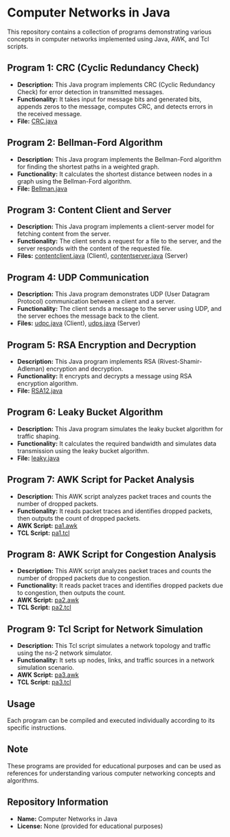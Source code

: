 # Computer Networks in Java

This repository contains a collection of programs demonstrating various concepts in computer networks implemented using Java, AWK, and Tcl scripts.

## Program 1: CRC (Cyclic Redundancy Check)
- **Description:** This Java program implements CRC (Cyclic Redundancy Check) for error detection in transmitted messages.
- **Functionality:** It takes input for message bits and generated bits, appends zeros to the message, computes CRC, and detects errors in the received message.
- **File:** [CRC.java](https://github.com/pratham-pai/Computer-Networks-in-Java/blob/main/Program%201%20CRC/crc.java)

## Program 2: Bellman-Ford Algorithm
- **Description:** This Java program implements the Bellman-Ford algorithm for finding the shortest paths in a weighted graph.
- **Functionality:** It calculates the shortest distance between nodes in a graph using the Bellman-Ford algorithm.
- **File:** [Bellman.java](https://github.com/pratham-pai/Computer-Networks-in-Java/blob/main/Program%202%20BellmanFord/Bellman.java)

## Program 3: Content Client and Server
- **Description:** This Java program implements a client-server model for fetching content from the server.
- **Functionality:** The client sends a request for a file to the server, and the server responds with the content of the requested file.
- **Files:** [contentclient.java](https://github.com/pratham-pai/Computer-Networks-in-Java/blob/main/Program%203%20ClientServer%20TCP/contentclient.java) (Client), [contentserver.java](https://github.com/pratham-pai/Computer-Networks-in-Java/blob/main/Program%203%20ClientServer%20TCP/contentserver.java) (Server)

## Program 4: UDP Communication
- **Description:** This Java program demonstrates UDP (User Datagram Protocol) communication between a client and a server.
- **Functionality:** The client sends a message to the server using UDP, and the server echoes the message back to the client.
- **Files:** [udpc.java]([udpc.java](https://github.com/pratham-pai/Computer-Networks-in-Java/blob/main/Program%204%20ContentServer%20UDP/udpc.java)) (Client), [udps.java](https://github.com/pratham-pai/Computer-Networks-in-Java/blob/main/Program%204%20ContentServer%20UDP/udps.java) (Server)

## Program 5: RSA Encryption and Decryption
- **Description:** This Java program implements RSA (Rivest-Shamir-Adleman) encryption and decryption.
- **Functionality:** It encrypts and decrypts a message using RSA encryption algorithm.
- **File:** [RSA12.java](https://github.com/pratham-pai/Computer-Networks-in-Java/blob/main/Program%205%20RSA/RSA12.java)

## Program 6: Leaky Bucket Algorithm
- **Description:** This Java program simulates the leaky bucket algorithm for traffic shaping.
- **Functionality:** It calculates the required bandwidth and simulates data transmission using the leaky bucket algorithm.
- **File:** [leaky.java](https://github.com/pratham-pai/Computer-Networks-in-Java/blob/main/Program%206%20Leaky%20Bucket/leaky.java)

## Program 7: AWK Script for Packet Analysis
- **Description:** This AWK script analyzes packet traces and counts the number of dropped packets.
- **Functionality:** It reads packet traces and identifies dropped packets, then outputs the count of dropped packets.
- **AWK Script:** [pa1.awk](https://github.com/pratham-pai/Computer-Networks-in-Java/blob/main/Program%207/pa1.awk)
- **TCL Script:** [pa1.tcl](https://github.com/pratham-pai/Computer-Networks-in-Java/blob/main/Program%207/pa1.tcl)

## Program 8: AWK Script for Congestion Analysis
- **Description:** This AWK script analyzes packet traces and counts the number of dropped packets due to congestion.
- **Functionality:** It reads packet traces and identifies dropped packets due to congestion, then outputs the count.
- **AWK Script:** [pa2.awk](https://github.com/pratham-pai/Computer-Networks-in-Java/blob/main/Program%208/pa2.awk)
- **TCL Script:** [pa2.tcl](https://github.com/pratham-pai/Computer-Networks-in-Java/blob/main/Program%208/pa2.tcl)

## Program 9: Tcl Script for Network Simulation
- **Description:** This Tcl script simulates a network topology and traffic using the ns-2 network simulator.
- **Functionality:** It sets up nodes, links, and traffic sources in a network simulation scenario.
- **AWK Script:** [pa3.awk](https://github.com/pratham-pai/Computer-Networks-in-Java/blob/main/Program%209/pa3.awk)
- **TCL Script:** [pa3.tcl](https://github.com/pratham-pai/Computer-Networks-in-Java/blob/main/Program%209/pa3.tcl)

## Usage
Each program can be compiled and executed individually according to its specific instructions.

## Note
These programs are provided for educational purposes and can be used as references for understanding various computer networking concepts and algorithms.

## Repository Information
- **Name:** Computer Networks in Java
- **License:** None (provided for educational purposes)
